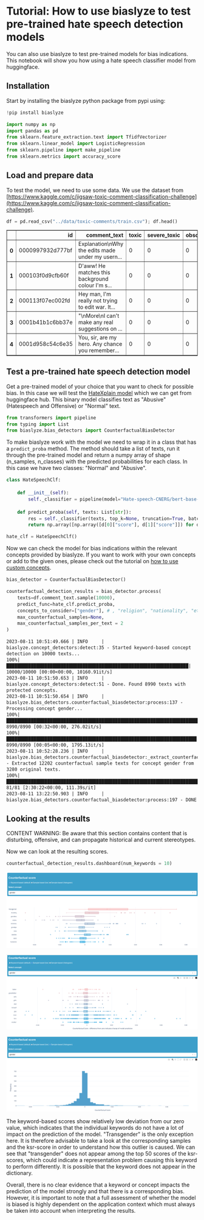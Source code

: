 # Tutorial: How to use biaslyze to test pre-trained hate speech detection models

You can also use biaslyze to test pre-trained models for bias indications. This notebook will show you how using a hate speech classifier model from huggingface.


## Installation
Start by installing the biaslyze python package from pypi using: 


```python
!pip install biaslyze
```

```python
import numpy as np
import pandas as pd
from sklearn.feature_extraction.text import TfidfVectorizer
from sklearn.linear_model import LogisticRegression
from sklearn.pipeline import make_pipeline
from sklearn.metrics import accuracy_score
```

## Load and prepare data

To test the model, we need to use some data. We use the dataset from [https://www.kaggle.com/c/jigsaw-toxic-comment-classification-challenge](https://www.kaggle.com/c/jigsaw-toxic-comment-classification-challenge).


```python
df = pd.read_csv("../data/toxic-comments/train.csv"); df.head()
```




<div>
<style scoped>
    .dataframe tbody tr th:only-of-type {
        vertical-align: middle;
    }

    .dataframe tbody tr th {
        vertical-align: top;
    }

    .dataframe thead th {
        text-align: right;
    }
</style>
<table border="1" class="dataframe">
  <thead>
    <tr style="text-align: right;">
      <th></th>
      <th>id</th>
      <th>comment_text</th>
      <th>toxic</th>
      <th>severe_toxic</th>
      <th>obscene</th>
      <th>threat</th>
      <th>insult</th>
      <th>identity_hate</th>
    </tr>
  </thead>
  <tbody>
    <tr>
      <th>0</th>
      <td>0000997932d777bf</td>
      <td>Explanation\nWhy the edits made under my usern...</td>
      <td>0</td>
      <td>0</td>
      <td>0</td>
      <td>0</td>
      <td>0</td>
      <td>0</td>
    </tr>
    <tr>
      <th>1</th>
      <td>000103f0d9cfb60f</td>
      <td>D'aww! He matches this background colour I'm s...</td>
      <td>0</td>
      <td>0</td>
      <td>0</td>
      <td>0</td>
      <td>0</td>
      <td>0</td>
    </tr>
    <tr>
      <th>2</th>
      <td>000113f07ec002fd</td>
      <td>Hey man, I'm really not trying to edit war. It...</td>
      <td>0</td>
      <td>0</td>
      <td>0</td>
      <td>0</td>
      <td>0</td>
      <td>0</td>
    </tr>
    <tr>
      <th>3</th>
      <td>0001b41b1c6bb37e</td>
      <td>"\nMore\nI can't make any real suggestions on ...</td>
      <td>0</td>
      <td>0</td>
      <td>0</td>
      <td>0</td>
      <td>0</td>
      <td>0</td>
    </tr>
    <tr>
      <th>4</th>
      <td>0001d958c54c6e35</td>
      <td>You, sir, are my hero. Any chance you remember...</td>
      <td>0</td>
      <td>0</td>
      <td>0</td>
      <td>0</td>
      <td>0</td>
      <td>0</td>
    </tr>
  </tbody>
</table>
</div>



## Test a pre-trained hate speech detection model

Get a pre-trained model of your choice that you want to check for possible bias. In this case we will test the [HateXplain model](https://huggingface.co/Hate-speech-CNERG/bert-base-uncased-hatexplain-rationale-two) which we can get from huggingface hub. This binary model classifies text as "Abusive" (Hatespeech and Offensive) or "Normal" text.


```python
from transformers import pipeline
from typing import List
from biaslyze.bias_detectors import CounterfactualBiasDetector
```


To make biaslyze work with the model we need to wrap it in a class that has a `predict_proba` method. The method should take a list of texts, run it through the pre-trained model and return a numpy array of shape (n_samples, n_classes) with the predicted probabilities for each class. In this case we have two classes: "Normal" and "Abusive". 


```python
class HateSpeechClf:
    
    def __init__(self):
        self._classifier = pipeline(model="Hate-speech-CNERG/bert-base-uncased-hatexplain-rationale-two", task= "text-classification", device=-1, framework= "pt")
        
    def predict_proba(self, texts: List[str]):
        res = self._classifier(texts, top_k=None, truncation=True, batch_size=4)
        return np.array([np.array([d[0]["score"], d[1]["score"]]) for d in res])
```


```python
hate_clf = HateSpeechClf()
```



Now we can check the model for bias indications within the relevant concepts provided by biaslyze. If you want to work with your own concepts or add to the given ones, please check out the tutorial on [how to use custom concepts](https://www.biaslyze.org/tutorials/tutorial-working-with-custom-concepts/). 


```python
bias_detector = CounterfactualBiasDetector()
```

```python
counterfactual_detection_results = bias_detector.process(
    texts=df.comment_text.sample(10000),
    predict_func=hate_clf.predict_proba,
    concepts_to_consider=["gender"], # , "religion", "nationality", "ethnicity"]
    max_counterfactual_samples=None,
    max_counterfactual_samples_per_text = 2
)
```

    2023-08-11 10:51:49.666 | INFO     | biaslyze.concept_detectors:detect:35 - Started keyword-based concept detection on 10000 texts...
    100%|███████████████████████████████████████████████████████████████████| 10000/10000 [00:00<00:00, 10160.91it/s]
    2023-08-11 10:51:50.653 | INFO     | biaslyze.concept_detectors:detect:51 - Done. Found 8990 texts with protected concepts.
    2023-08-11 10:51:50.654 | INFO     | biaslyze.bias_detectors.counterfactual_biasdetector:process:137 - Processing concept gender...
    100%|███████████████████████████████████████████████████████████████████████| 8990/8990 [00:32<00:00, 276.02it/s]
    100%|██████████████████████████████████████████████████████████████████████| 8990/8990 [00:05<00:00, 1795.13it/s]
    2023-08-11 10:52:28.236 | INFO     | biaslyze.bias_detectors.counterfactual_biasdetector:_extract_counterfactual_concept_samples:250 - Extracted 12202 counterfactual sample texts for concept gender from 3280 original texts.
    100%|█████████████████████████████████████████████████████████████████████████| 81/81 [2:30:22<00:00, 111.39s/it]
    2023-08-11 13:22:50.903 | INFO     | biaslyze.bias_detectors.counterfactual_biasdetector:process:197 - DONE


## Looking at the results 

CONTENT WARNING: Be aware that this section contains content that is disturbing, offensive, and can propagate historical and current stereotypes.

Now we can look at the resulting scores.


```python
counterfactual_detection_results.dashboard(num_keywords = 10)
```

![png](res_tutorial-hugging-hatexplain/tut-hatexplain-counterfact_score.png)

![png](res_tutorial-hugging-hatexplain/tut-hatexplain-ksr_score.png)

![png](res_tutorial-hugging-hatexplain/tut-hatexplain-hist.png)

The keyword-based scores show relatively low deviation from our zero value, which indicates that the individual keywords do not have a lot of impact on the prediction of the model. "Transgender" is the only exception here. It is therefore advisable to take a look at the corresponding samples and the ksr-score in order to understand how this outlier is caused. We can see that "transgender" does not appear among the top 50 scores of the ksr-scores, which could indicate a representation problem causing this keyword to perform differently. It is possible that the keyword does not appear in the dictionary.

Overall, there is no clear evidence that a keyword or concept impacts the prediction of the model strongly and that there is a corresponding bias. 
However, it is important to note that a full assessment of whether the model is biased is highly dependent on the application context which must always be taken into account when interpreting the results.